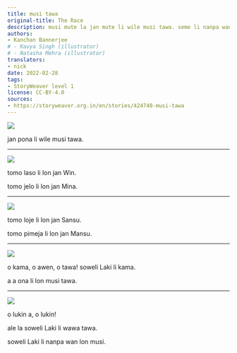 ```yaml
---
title: musi tawa
original-title: The Race
description: musi mute la jan mute li wile musi tawa. seme li nanpa wan.
authors:
- Kanchan Bannerjee
# - Kavya Singh (illustrator)
# - Natasha Mehra (illustrator)
translators:
- nick
date: 2022-02-28
tags:
- StoryWeaver level 1
license: CC-BY-4.0
sources:
- https://storyweaver.org.in/en/stories/424748-musi-tawa
---
```


![](https://storage.googleapis.com/static.storyweaver.org.in/illustration_crops/34946/size7/ceca7936a6bedc26962156b9ad4fce70.jpg)

jan pona li wile musi tawa.

---

![](https://storage.googleapis.com/static.storyweaver.org.in/illustration_crops/34947/size7/3a8f7542b6a1b0f524a47811dc0e9cb6.jpg)

tomo laso li lon jan Win.

tomo jelo li lon jan Mina.

---

![](https://storage.googleapis.com/static.storyweaver.org.in/illustration_crops/34948/size7/9510e814c35eb30f7b43638ccc340502.jpg)

tomo loje li lon jan Sansu.

tomo pimeja li lon jan Mansu.

---

![](https://storage.googleapis.com/static.storyweaver.org.in/illustration_crops/34949/size7/649fe2dd4df693be34e4e290a8e5bce3.jpg)

o kama, o awen, o tawa! soweli Laki li kama.

a a ona li lon musi tawa.

---

![](https://storage.googleapis.com/static.storyweaver.org.in/illustration_crops/34950/size7/075b5b5648dc793f38b55a0439b47774.jpg)

o lukin a, o lukin!

ale la soweli Laki li wawa tawa.

soweli Laki li nanpa wan lon musi.
